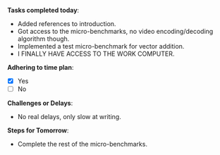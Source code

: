 
**Tasks completed today**:
- Added references to introduction.
- Got access to the micro-benchmarks, no video encoding/decoding algorithm though.
- Implemented a test micro-benchmark for vector addition.
- I FINALLY HAVE ACCESS TO THE WORK COMPUTER.

**Adhering to time plan**: 
- [x] Yes
- [ ] No

**Challenges or Delays**:
- No real delays, only slow at writing.

**Steps for Tomorrow**:
- Complete the rest of the micro-benchmarks.
